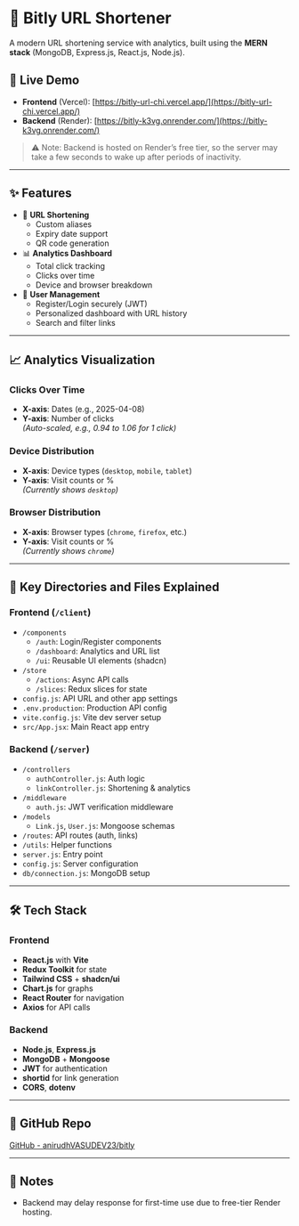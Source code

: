 # 🔗 Bitly URL Shortener

A modern URL shortening service with analytics, built using the **MERN stack** (MongoDB, Express.js, React.js, Node.js).

## 🚀 Live Demo

- **Frontend** (Vercel): [https://bitly-url-chi.vercel.app/](https://bitly-url-chi.vercel.app/)
- **Backend** (Render): [https://bitly-k3vg.onrender.com/](https://bitly-k3vg.onrender.com/)

> ⚠️ Note: Backend is hosted on Render’s free tier, so the server may take a few seconds to wake up after periods of inactivity.

---

## ✨ Features

- 🔗 **URL Shortening**
  - Custom aliases
  - Expiry date support
  - QR code generation
- 📊 **Analytics Dashboard**
  - Total click tracking
  - Clicks over time
  - Device and browser breakdown
- 🔐 **User Management**
  - Register/Login securely (JWT)
  - Personalized dashboard with URL history
  - Search and filter links

---

## 📈 Analytics Visualization

### Clicks Over Time
- **X-axis**: Dates (e.g., 2025-04-08)
- **Y-axis**: Number of clicks  
  _(Auto-scaled, e.g., 0.94 to 1.06 for 1 click)_

### Device Distribution
- **X-axis**: Device types (`desktop`, `mobile`, `tablet`)
- **Y-axis**: Visit counts or %  
  _(Currently shows `desktop`)_

### Browser Distribution
- **X-axis**: Browser types (`chrome`, `firefox`, etc.)
- **Y-axis**: Visit counts or %  
  _(Currently shows `chrome`)_

---

## 📁 Key Directories and Files Explained

### Frontend (`/client`)

- `/components`
  - `/auth`: Login/Register components
  - `/dashboard`: Analytics and URL list
  - `/ui`: Reusable UI elements (shadcn)
- `/store`
  - `/actions`: Async API calls
  - `/slices`: Redux slices for state
- `config.js`: API URL and other app settings
- `.env.production`: Production API config
- `vite.config.js`: Vite dev server setup
- `src/App.jsx`: Main React app entry

### Backend (`/server`)

- `/controllers`
  - `authController.js`: Auth logic
  - `linkController.js`: Shortening & analytics
- `/middleware`
  - `auth.js`: JWT verification middleware
- `/models`
  - `Link.js`, `User.js`: Mongoose schemas
- `/routes`: API routes (auth, links)
- `/utils`: Helper functions
- `server.js`: Entry point
- `config.js`: Server configuration
- `db/connection.js`: MongoDB setup

---

## 🛠️ Tech Stack

### Frontend
- **React.js** with **Vite**
- **Redux Toolkit** for state
- **Tailwind CSS** + **shadcn/ui**
- **Chart.js** for graphs
- **React Router** for navigation
- **Axios** for API calls

### Backend
- **Node.js**, **Express.js**
- **MongoDB** + **Mongoose**
- **JWT** for authentication
- **shortid** for link generation
- **CORS**, **dotenv**

---

## 🔗 GitHub Repo

[GitHub - anirudhVASUDEV23/bitly](https://github.com/anirudhVASUDEV23/bitly)

---

## 📌 Notes

- Backend may delay response for first-time use due to free-tier Render hosting.

